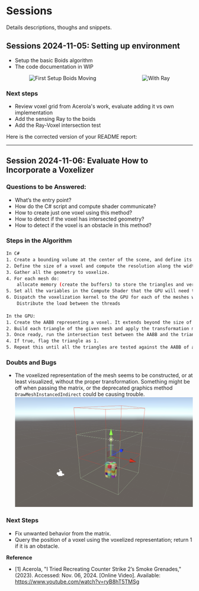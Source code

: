 # Sessions
Details descriptions, thoughs and snippets.

## Sessions 2024-11-05: Setting up environment
- Setup the basic Boids algorithm
- The code documentation in WIP

<div style="display: flex; justify-content: space-around; align-items: center;">
    <img src="Assets/Art/Images/first_setup_boids_moving.gif" alt="First Setup Boids Moving" style="max-width: 45%;">
    <img src="Assets/Art/Images/wth_ray.gif" alt="With Ray" style="max-width: 45%;">
</div>


### Next steps
- Review voxel grid from Acerola's work, evaluate adding it vs own implementation
- Add the sensing Ray to the boids
- Add the Ray-Voxel intersection test

Here is the corrected version of your README report:

---

## Session 2024-11-06: Evaluate How to Incorporate a Voxelizer

### Questions to be Answered:
- What’s the entry point?
- How do the C# script and compute shader communicate?
- How to create just one voxel using this method?
- How to detect if the voxel has intersected geometry?
- How to detect if the voxel is an obstacle in this method?

### Steps in the Algorithm
``` bash
In C#
1. Create a bounding volume at the center of the scene, and define its width, height, and depth.
2. Define the size of a voxel and compute the resolution along the width, height, and depth axes.
3. Gather all the geometry to voxelize.
4. For each mesh do:
    allocate memory (create the buffers) to store the triangles and vertices count.
5. Set all the variables in the Compute Shader that the GPU will need to reconstruct the scene, for instance the LocalToWorldMatrix
6. Dispatch the voxelization kernel to the GPU for each of the meshes we want to voxelize.
    Distribute the load between the threads

In the GPU:
1. Create the AABB representing a voxel. It extends beyond the size of the voxel by an _IntersectionBias.
2. Build each triangle of the given mesh and apply the transformation matrix.
3. Once ready, run the intersection test between the AABB and the triangle.
4. If true, flag the triangle as 1.
5. Repeat this until all the triangles are tested against the AABB of a voxel.
```

### Doubts and Bugs
- The voxelized representation of the mesh seems to be constructed, or at least visualized, without the proper transformation. Something might be off when passing the matrix, or the deprecated graphics method `DrawMeshInstancedIndirect` could be causing trouble.
![alt text](Assets/Art/Images/off_voxelization.png)

### Next Steps
- Fix unwanted behavior from the matrix.
- Query the position of a voxel using the voxelized representation; return 1 if it is an obstacle.

**Reference**
- [1] Acerola, "I Tried Recreating Counter Strike 2’s Smoke Grenades," (2023). Accessed: Nov. 06, 2024. [Online Video]. Available: https://www.youtube.com/watch?v=ryB8hT5TMSg